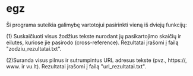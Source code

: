 # egz

Ši programa suteikia galimybę vartotojui pasirinkti vieną iš dviejų funkcijų:

(1) Suskaičiuoti visus žodžius tekste nurodant jų pasikartojimo skaičių ir eilutes, kuriose jie pasirodo (cross-reference). Rezultatai įrašomi į failą "zodziu_rezultatai.txt".

(2)Suranda visus pilnus ir sutrumpintus URL adresus tekste (pvz., https://, www. ir vu.lt). Rezultatai įrašomi į failą "url_rezultatai.txt".

